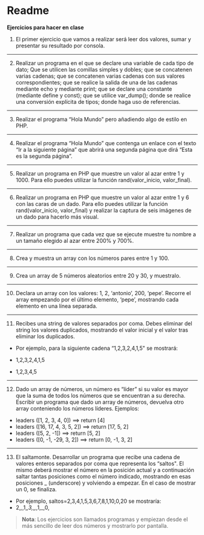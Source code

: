 # **Readme** 

**Ejercicios para hacer en clase**


1. El primer ejercicio que vamos a realizar será leer dos valores, sumar y presentar su resultado por consola.

---
2. Realizar un programa en el que se declare una variable de cada tipo de dato; Que se utilicen las comillas simples y dobles; que se concatenen varias cadenas; que se concatenen varias cadenas con sus valores correspondientes; que se realice la salida de una de las cadenas mediante echo y mediante print; que se declare una constante (mediante define y const); que se utilice var_dump(); donde se realice una conversión explícita de tipos; donde haga uso de referencias.
---
3. Realizar el programa “Hola Mundo” pero añadiendo algo de estilo en PHP.
---
4.  Realizar el programa “Hola Mundo” que contenga un enlace con el texto “Ir a la siguiente página” que abrirá una segunda página que dirá “Esta es la segunda página”.
---
5. Realizar un programa en PHP que muestre un valor al azar entre 1 y 1000. Para ello puedes utilizar la función rand(valor_inicio, valor_final).
---
6. Realizar un programa en PHP que muestre un valor al azar entre 1 y 6 con las caras de un dado. Para ello puedes utilizar la función rand(valor_inicio, valor_final) y realizar la captura de seis imágenes de un dado para hacerlo más visual.
---
7. Realizar un programa que cada vez que se ejecute muestre tu nombre a un tamaño elegido al azar entre 200% y 700%.
---
8. Crea y muestra un array con los números pares entre 1 y 100.
---
9. Crea un array de 5 números aleatorios entre 20 y 30, y muestralo.
---
10. Declara un array con los valores: 1, 2, ‘antonio’, 200, ‘pepe’. Recorre el array empezando por el último elemento, ‘pepe’, mostrando cada elemento en una línea separada.

---

11. Recibes una string de valores separados por coma. Debes eliminar del string los valores duplicados, mostrando el valor inicial y el valor tras eliminar los duplicados. 
- Por ejemplo, para la siguiente cadena “1,2,3,2,4,1,5" se mostrará: 

- 1,2,3,2,4,1,5 
- 1,2,3,4,5

---
12. Dado un array de números, un número es “líder” si su valor es mayor que la suma de todos los números que se encuentran a su derecha. Escribir un programa que dado un array de números, devuelva otro array conteniendo los números líderes. Ejemplos:
-   leaders ([1, 2, 3, 4, 0]) ==> return [4]
-   leaders ([16, 17, 4, 3, 5, 2]) ==> return  [17, 5, 2]
-   leaders ([5, 2, -1]) ==> return [5, 2]
-   leaders ([0, -1, -29, 3, 2]) ==> return [0,    -1, 3, 2]  

---

13. El saltamonte. Desarrollar un programa que recibe una cadena de valores enteros separados por coma que representa los “saltos". El mismo deberá mostrar el número en la posición actual y a continuación saltar tantas posiciones como el número indicado, mostrando en esas posiciones _ (underscore) y volviendo a empezar. En el caso de mostrar un 0, se finaliza.

- Por ejemplo, saltos=2,3,4,1,5,3,6,7,8,1,10,0,20 se mostraría:
- 2,_,_,1,_,3,_,_,_,1,_,0,

 
> **Nota**: Los ejercicios son llamados programas y empiezan desde el más sencillo de leer dos números  y mostrarlo por pantalla.

